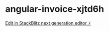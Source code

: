 # angular-invoice-xjtd6h

[Edit in StackBlitz next generation editor ⚡️](https://stackblitz.com/~/github.com/amadoubakari/angular-invoice-xjtd6h)